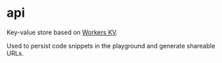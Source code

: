 # api

Key-value store based on [Workers KV](https://developers.cloudflare.com/workers/runtime-apis/kv/).

Used to persist code snippets in the playground and generate shareable URLs.

